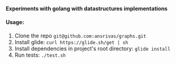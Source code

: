 #### Experiments with golang with datastructures implementations

#### Usage:

1. Clone the repo `git@github.com:ansrivas/graphs.git`
2. Install glide: `curl https://glide.sh/get | sh`
3. Install dependencies in project's root directory: `glide install`
4. Run tests: `./test.sh`
